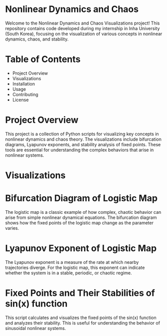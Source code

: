 # Nonlinear Dynamics and Chaos
Welcome to the Nonlinear Dynamics and Chaos Visualizations project! This repository contains code developed during my internship in Inha University (South Korea), focusing on the visualization of various concepts in nonlinear dynamics, chaos, and stability.
# Table of Contents
* Project Overview
* Visualizations
* Installation
* Usage
* Contributing
* License
# Project Overview
This project is a collection of Python scripts for visualizing key concepts in nonlinear dynamics and chaos theory. The visualizations include bifurcation diagrams, Lyapunov exponents, and stability analysis of fixed points. These tools are essential for understanding the complex behaviors that arise in nonlinear systems.
# Visualizations
# Bifurcation Diagram of Logistic Map
The logistic map is a classic example of how complex, chaotic behavior can arise from simple nonlinear dynamical equations. The bifurcation diagram shows how the fixed points of the logistic map change as the parameter varies.
# Lyapunov Exponent of Logistic Map
The Lyapunov exponent is a measure of the rate at which nearby trajectories diverge. For the logistic map, this exponent can indicate whether the system is in a stable, periodic, or chaotic regime.
# Fixed Points and Their Stabilities of sin(x) function
This script calculates and visualizes the fixed points of the sin(x) function and analyzes their stability. This is useful for understanding the behavior of sinusoidal nonlinear systems.
